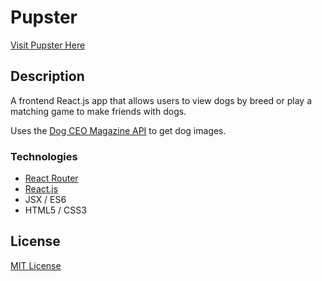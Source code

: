 # Pupster

[Visit Pupster Here](https://mtorcellini.github.io/pupster)

## Description
A frontend React.js app that allows users to view dogs by breed or play a matching game to make friends with dogs.

Uses the [Dog CEO Magazine API](https://dog.ceo/dog-api) to get dog images.

### Technologies
- [React Router](https://reactrouter.com)
- [React.js](https://reactjs.org)
- JSX / ES6
- HTML5 / CSS3


## License
[MIT License](./LICENSE)